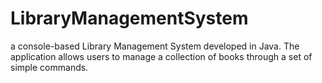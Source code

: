 # LibraryManagementSystem
a console-based Library Management System developed in Java. The application allows users to manage a collection of books through a set of simple commands.
